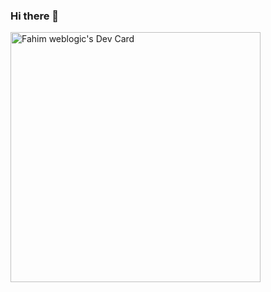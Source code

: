 ### Hi there 👋
<a href="https://app.daily.dev/FahimWeblogicAndCyberTechnologies"><img src="https://api.daily.dev/devcards/36532b433adf497b88c010bdfaadd60b.png?r=jbd" width="400" alt="Fahim weblogic's Dev Card"/></a>
<!--
**FahimWeblogicAndCyberTechnologies/FahimWeblogicAndCyberTechnologies** is a ✨ _special_ ✨ repository because its `README.md` (this file) appears on your GitHub profile.

Here are some ideas to get you started:

- 🔭 I’m currently working on so many projects...
- 🌱 I’m currently learning Python and Java...
- 👯 I’m looking to collaborate on with any one...
- 🤔 I’m looking for help with mobile application dev...
- 💬 Ask me about front end and back end development...
- 📫 How to reach me: Twitter...
- 😄 Pronouns: Zieself, Hirself, Eirself, Verself, Terself, Emself....
- ⚡ Fun fact: It’s all 0’s and 1’s...
-->
